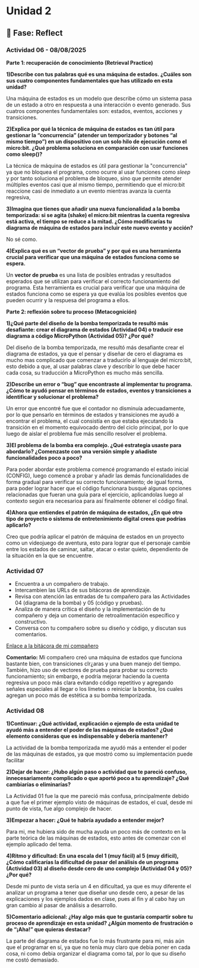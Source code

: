 # Unidad 2


## 🤔 Fase: Reflect

### Actividad 06 - 08/08/2025

**Parte 1: recuperación de conocimiento (Retrieval Practice)**

**1)Describe con tus palabras qué es una máquina de estados. ¿Cuáles son sus cuatro componentes fundamentales que has utilizado en esta unidad?**
  
  Una máquina de estados es un modelo que describe cómo un sistema pasa de un estado a otro en respuesta a una interacción o evento generado. Sus cuatros componentes fundamentales son: estados, eventos, acciones y transiciones.  

**2)Explica por qué la técnica de máquina de estados es tan útil para gestionar la “concurrencia” (atender un temporizador y botones “al mismo tiempo”) en un dispositivo con un solo hilo de ejecución como el micro:bit. ¿Qué problema soluciona en comparación con usar funciones como sleep()?**

  La técnica de máquina de estados es útil para gestionar la "concurrencia" ya que no bloquea el programa, como ocurre al usar funciones como *sleep* y por tanto soluciona el problema de bloqueo, sino que permite atender múltiples eventos casi que al mismo tiempo, permitiendo que el micro:bit reaccione casi de inmediato a un evento mientras avanza la cuenta regresiva,

**3)Imagina que tienes que añadir una nueva funcionalidad a la bomba temporizada: si se agita (shake) el micro:bit mientras la cuenta regresiva está activa, el tiempo se reduce a la mitad. ¿Cómo modificarías tu diagrama de máquina de estados para incluir este nuevo evento y acción?**

  No sé como.

**4)Explica qué es un “vector de prueba” y por qué es una herramienta crucial para verificar que una máquina de estados funciona como se espera.**

  Un **vector de prueba** es  una lista de posibles entradas y resultados esperados que se utilizan para verificar el correcto funcionamiento del programa. Esta herramienta es crucial para verificar que una máquina de estados funciona como se espera ya que evalúa los posibles eventos que pueden ocurrir y la respuesa del programa a ellos.

**Parte 2: reflexión sobre tu proceso (Metacognición)**

**1)¿Qué parte del diseño de la bomba temporizada te resultó más desafiante: crear el diagrama de estados (Actividad 04) o traducir ese diagrama a código MicroPython (Actividad 05)? ¿Por qué?**

  Del diseño de la bomba temporizada, me resultó más desafiante crear el diagrama de estados, ya que el pensar y diseñar de cero el diagrama es mucho mas complicado que comenzar a traducirlo al lenguaje del micro:bit, esto debido a que, al usar palabras clave y describir lo que debe hacer cada cosa, su traducción a MicroPython es mucho más sencilla.

**2)Describe un error o “bug” que encontraste al implementar tu programa. ¿Cómo te ayudó pensar en términos de estados, eventos y transiciones a identificar y solucionar el problema?**

  Un error que encontré fue que el contador no disminuía adecuadamente, por lo que pensarlo en términos de estados y transiciones me ayudó a encontrar el problema, el cual consistía en que estaba ejecutando la transición en el momento equivocado dentro del ciclo principal, por lo que luego de aislar el problema fue más sencillo resolver el problema.

**3)El problema de la bomba era complejo. ¿Qué estrategia usaste para abordarlo? ¿Comenzaste con una versión simple y añadiste funcionalidades poco a poco?**

  Para poder abordar este problema comencé programando el estado inicial (CONFIG), luego comencé a probar y añadir las demás funcionalidades de forma gradual para verificar su correcto funcionamiento; de igual forma, para poder lograr hacer que el código funcionara busqué algunas opciones relacionadas que fueran una guía para el ejercicio, aplicandolas luego al contexto según era necesarioa para así finalmente obtener el código final.

**4)Ahora que entiendes el patrón de máquina de estados, ¿En qué otro tipo de proyecto o sistema de entretenimiento digital crees que podrías aplicarlo?**

Creo que podría aplicar el patrón de máquina de estados en un proyecto como un videojuego de aventura, esto para lograr que el personaje cambie entre los estados de caminar, saltar, atacar o estar quieto, dependiento de la situación en la que se encuentre.

### Actividad 07

- Encuentra a un compañero de trabajo.
- Intercambien las URLs de sus bitácoras de aprendizaje.
- Revisa con atención las entradas de tu compañero para las Actividades 04 (diagrama de la bomba) y 05 (código y pruebas).
- Analiza de manera crítica el diseño y la implementación de tu compañero y deja un comentario de retroalimentación específico y constructivo.
- Conversa con tu compañero sobre su diseño y código, y discutan sus comentarios.

[Enlace a la bitácora de mi compañero](https://github.com/jfUPB/interactivos1-2025-20-pinwinasio480/blob/unidad2/apply/unidad-2/apply.md)

**Comentario:** Mi compañero creó una máquina de estados que funciona bastante bien, con transiciones clr¿aras y una buen manejo del tiempo. También, hizo uso de vectores de prueba para probar su correcto funcionamiento; sin embargo, e podría mejorar haciendo la cuenta regresiva un poco más clara evitando código repetitivo y agregando señales especiales al llegar o los límetes o reiniciar la bomba, los cuales agregan un poco más de estética a su bomba temporizada.

### Actividad 08

**1)Continuar: ¿Qué actividad, explicación o ejemplo de esta unidad te ayudó más a entender el poder de las máquinas de estados? ¿Qué elemento consideras que es indispensable y debería mantener?**

  La actividad de la bomba temporizada me ayudó más a entender el poder de las máquinas de estados, ya que mostró como su implementación puede facilitar 

**2)Dejar de hacer: ¿Hubo algún paso o actividad que te pareció confuso, innecesariamente complicado o que aportó poco a tu aprendizaje? ¿Qué cambiarías o eliminarías?**

  La Actividad 01 fue la que me pareció más confusa, principalmente debido a que fue el primer ejemplo visto de máquinas de estados, el cual, desde mi punto de vista, fue algo complejo de hacer.

**3)Empezar a hacer: ¿Qué te habría ayudado a entender mejor?**

  Para mi, me hubiera sido de mucha ayuda un poco más de contexto en la parte teórica de las máquinas de estados, esto antes de comenzar con el ejemplo aplicado del tema.

**4)Ritmo y dificultad: En una escala del 1 (muy fácil) al 5 (muy difícil), ¿Cómo calificarías la dificultad de pasar del análisis de un programa (Actividad 03) al diseño desde cero de uno complejo (Actividad 04 y 05)? ¿Por qué?**

  Desde mi punto de vista sería un 4 en dificultad, ya que es muy diferente el analizar un programa a tener que diseñar uno desde cero, a pesar de las explicaciones y los ejemplos dados en clase, pues al fin y al cabo hay un gran cambio al pasar de análisis a desarrollo.

**5)Comentario adicional: ¿Hay algo más que te gustaría compartir sobre tu proceso de aprendizaje en esta unidad? ¿Algún momento de frustración o de “¡Aha!” que quieras destacar?**

  La parte del diagrama de estados fue lo más frustrante para mi, más aún que el programar en sí, ya que no tenía muy claro que debia poner en cada cosa, ni como debia organizar el diagrama como tal, por lo que su diseño me costó demasiado.


